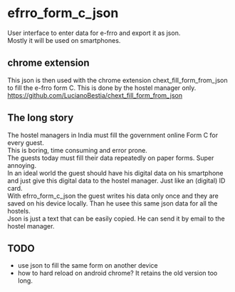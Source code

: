 # efrro_form_c_json

User interface to enter data for e-frro and export it as json.  
Mostly it will be used on smartphones.  

## chrome extension

This json is then used with the chrome extension chext_fill_form_from_json to fill the e-frro form C. This is done by the hostel manager only.  
<https://github.com/LucianoBestia/chext_fill_form_from_json>  

## The long story

The hostel managers in India must fill the government online Form C for every guest.  
This is boring, time consuming and error prone.  
The guests today must fill their data repeatedly on paper forms. Super annoying.  
In an ideal world the guest should have his digital data on his smartphone and just give this digital data to the hostel manager. Just like an (digital) ID card.  
With efrro_form_c_json the guest writes his data only once and they are saved on his device locally. Than he usee this same json data for all the hostels.  
Json is just a text that can be easily copied. He can send it by email to the hostel manager.  

## TODO

- use json to fill the same form on another device  
- how to hard reload on android chrome? It retains the old version too long.  
